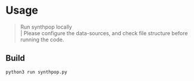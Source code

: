 # Usage
> Run synthpop locally  
> | Please configure the data-sources, and check file structure before running the code.

## Build

```bash
python3 run synthpop.py
```

